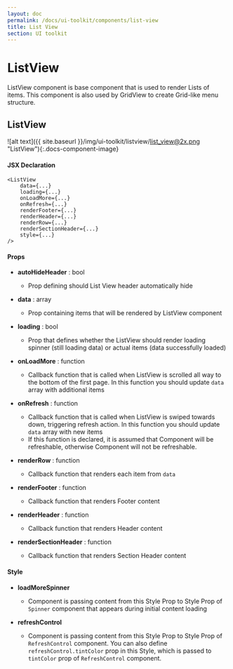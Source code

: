 ```yaml
---
layout: doc
permalink: /docs/ui-toolkit/components/list-view
title: List View
section: UI toolkit
---
```


# ListView 

ListView component is base component that is used to render Lists of items. This component is also used by GridView to create Grid-like menu structure.  

## ListView
![alt text]({{ site.baseurl }}/img/ui-toolkit/listview/list_view@2x.png "ListView"){:.docs-component-image}

#### JSX Declaration
```JSX
<ListView
    data={...}
    loading={...}
    onLoadMore={...}
    onRefresh={...}
    renderFooter={...}
    renderHeader={...}
    renderRow={...}
    renderSectionHeader={...}
    style={...}
/>
```

#### Props

* **autoHideHeader** : bool
  - Prop defining should List View header automatically hide

* **data** : array  
  - Prop containing items that will be rendered by ListView component

* **loading** : bool  
  - Prop that defines whether the ListView should render loading spinner (still loading data) or actual items (data successfully loaded)

* **onLoadMore** : function  
  - Callback function that is called when ListView is scrolled all way to the bottom of the first page. In this function you should update `data` array with additional items

* **onRefresh** : function  
  - Callback function that is called when ListView is swiped towards down, triggering refresh action. In this function you should update `data` array with new items
  - If this function is declared, it is assumed that Component will be refreshable, otherwise Component will not be refreshable.

* **renderRow** : function  
  - Callback function that renders each item from `data`

* **renderFooter** : function  
  - Callback function that renders Footer content
 
* **renderHeader** : function  
  - Callback function that renders Header content

* **renderSectionHeader** : function  
  - Callback function that renders Section Header content

#### Style

* **loadMoreSpinner**
  - Component is passing content from this Style Prop to Style Prop of `Spinner` component that appears during initial content loading  
     
* **refreshControl**
  - Component is passing content from this Style Prop to Style Prop of `RefreshControl` component. You can also define `refreshControl.tintColor` prop in this Style, which is passed to `tintColor` prop of `RefreshControl` component.
